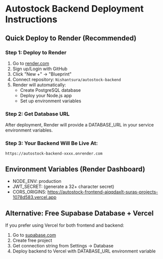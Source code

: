 # Autostock Backend Deployment Instructions

## Quick Deploy to Render (Recommended)

### Step 1: Deploy to Render
1. Go to [render.com](https://render.com)
2. Sign up/Login with GitHub
3. Click "New +" → "Blueprint"
4. Connect repository: `Nishantsura/autostock-backend`
5. Render will automatically:
   - Create PostgreSQL database
   - Deploy your Node.js app
   - Set up environment variables

### Step 2: Get Database URL
After deployment, Render will provide a DATABASE_URL in your service environment variables.

### Step 3: Your Backend Will Be Live At:
`https://autostock-backend-xxxx.onrender.com`

## Environment Variables (Render Dashboard)
- NODE_ENV: production
- JWT_SECRET: (generate a 32+ character secret)
- CORS_ORIGINS: https://autostock-frontend-aiqqdaxlt-suras-projects-1078d583.vercel.app

## Alternative: Free Supabase Database + Vercel
If you prefer using Vercel for both frontend and backend:

1. Go to [supabase.com](https://supabase.com)
2. Create free project
3. Get connection string from Settings → Database
4. Deploy backend to Vercel with DATABASE_URL environment variable
